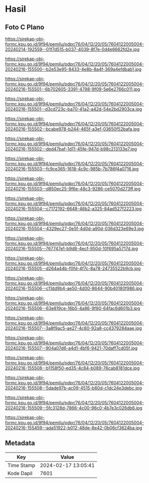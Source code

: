 # Hasil

## Foto C Plano

https://sirekap-obj-formc.kpu.go.id/9f94/pemilu/pdpr/76/04/12/20/05/7604122005004-20240214-192559--01f7d515-b037-4039-8f7e-0d4e6662fd2e.jpg

https://sirekap-obj-formc.kpu.go.id/9f94/pemilu/pdpr/76/04/12/20/05/7604122005004-20240216-155500--b2e53e95-8433-4e8b-8a4f-369a4efdbab1.jpg

https://sirekap-obj-formc.kpu.go.id/9f94/pemilu/pdpr/76/04/12/20/05/7604122005004-20240216-155501--6b702605-3391-4798-9f09-5e6e2766c011.jpg

https://sirekap-obj-formc.kpu.go.id/9f94/pemilu/pdpr/76/04/12/20/05/7604122005004-20240216-155501--d3cd723c-ba70-41a2-a42d-54e2bd2903ca.jpg

https://sirekap-obj-formc.kpu.go.id/9f94/pemilu/pdpr/76/04/12/20/05/7604122005004-20240216-155502--bcabe978-b244-465f-a3ef-03650f52bafa.jpg

https://sirekap-obj-formc.kpu.go.id/9f94/pemilu/pdpr/76/04/12/20/05/7604122005004-20240216-155502--ded47baf-1d11-45fe-947d-b98c213133e7.jpg

https://sirekap-obj-formc.kpu.go.id/9f94/pemilu/pdpr/76/04/12/20/05/7604122005004-20240216-155503--fc9ce365-1618-4c9c-985b-7b786f4a0716.jpg

https://sirekap-obj-formc.kpu.go.id/9f94/pemilu/pdpr/76/04/12/20/05/7604122005004-20240216-155503--d850ec25-9f6e-48c3-9286-ce5070d273ff.jpg

https://sirekap-obj-formc.kpu.go.id/9f94/pemilu/pdpr/76/04/12/20/05/7604122005004-20240216-155504--c7172192-6648-46b2-a325-84ad527f2223.jpg

https://sirekap-obj-formc.kpu.go.id/9f94/pemilu/pdpr/76/04/12/20/05/7604122005004-20240216-155504--4329ec27-0e5f-4d0d-a90d-036d323e69e3.jpg

https://sirekap-obj-formc.kpu.go.id/9f94/pemilu/pdpr/76/04/12/20/05/7604122005004-20240216-155505--767747e1-b9d8-4ecf-950d-10f695a5717d.jpg

https://sirekap-obj-formc.kpu.go.id/9f94/pemilu/pdpr/76/04/12/20/05/7604122005004-20240216-155505--d264a44b-f0fd-4f7c-8a78-24735522b9cb.jpg

https://sirekap-obj-formc.kpu.go.id/9f94/pemilu/pdpr/76/04/12/20/05/7604122005004-20240216-155506--c11dd9b4-ae50-4d00-8644-90b40180f986.jpg

https://sirekap-obj-formc.kpu.go.id/9f94/pemilu/pdpr/76/04/12/20/05/7604122005004-20240216-155506--63e819ce-16b5-4a86-9f80-64fac6d601b3.jpg

https://sirekap-obj-formc.kpu.go.id/9f94/pemilu/pdpr/76/04/12/20/05/7604122005004-20240216-155507--3a8f9ac5-ae27-4c80-92a8-cc4379284aae.jpg

https://sirekap-obj-formc.kpu.go.id/9f94/pemilu/pdpr/76/04/12/20/05/7604122005004-20240216-155507--904a07d6-a4d1-4bf6-9421-70daff7cd05f.jpg

https://sirekap-obj-formc.kpu.go.id/9f94/pemilu/pdpr/76/04/12/20/05/7604122005004-20240216-155508--b1158f50-ed35-4c84-b089-76cab8181dce.jpg

https://sirekap-obj-formc.kpu.go.id/9f94/pemilu/pdpr/76/04/12/20/05/7604122005004-20240216-155508--5dade97b-ac09-4515-b60d-c1dc24e3debc.jpg

https://sirekap-obj-formc.kpu.go.id/9f94/pemilu/pdpr/76/04/12/20/05/7604122005004-20240216-155509--5fc3128d-7866-4c00-96c0-4b7e3c026db6.jpg

https://sirekap-obj-formc.kpu.go.id/9f94/pemilu/pdpr/76/04/12/20/05/7604122005004-20240216-155459--ada51922-b012-48de-8e42-0b06cf3624ba.jpg


## Metadata

| Key        | Value               |
| ---------- | ------------------- |
| Time Stamp | 2024-02-17 13:05:41 |
| Kode Dapil | 7601                |



